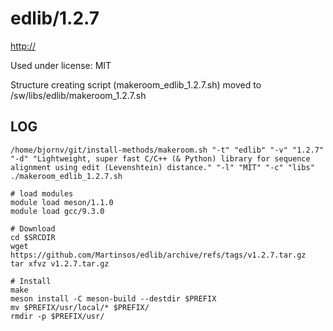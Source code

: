 edlib/1.2.7
========================

<http://>

Used under license:
MIT


Structure creating script (makeroom_edlib_1.2.7.sh) moved to /sw/libs/edlib/makeroom_1.2.7.sh

LOG
---

    /home/bjornv/git/install-methods/makeroom.sh "-t" "edlib" "-v" "1.2.7" "-d" "Lightweight, super fast C/C++ (& Python) library for sequence alignment using edit (Levenshtein) distance." "-l" "MIT" "-c" "libs"
    ./makeroom_edlib_1.2.7.sh

    # load modules
    module load meson/1.1.0
    module load gcc/9.3.0
    
    # Download
    cd $SRCDIR
    wget https://github.com/Martinsos/edlib/archive/refs/tags/v1.2.7.tar.gz
    tar xfvz v1.2.7.tar.gz

    # Install
    make
    meson install -C meson-build --destdir $PREFIX
    mv $PREFIX/usr/local/* $PREFIX/
    rmdir -p $PREFIX/usr/
